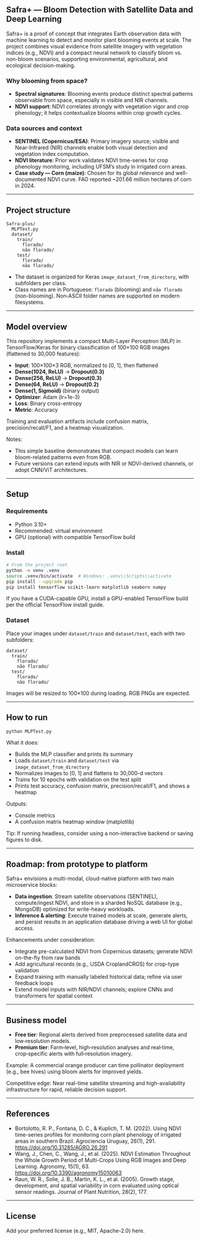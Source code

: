 ## Safra+ — Bloom Detection with Satellite Data and Deep Learning

Safra+ is a proof of concept that integrates Earth observation data with machine learning to detect and monitor plant blooming events at scale. The project combines visual evidence from satellite imagery with vegetation indices (e.g., NDVI) and a compact neural network to classify bloom vs. non-bloom scenarios, supporting environmental, agricultural, and ecological decision-making.

### Why blooming from space?
- **Spectral signatures**: Blooming events produce distinct spectral patterns observable from space, especially in visible and NIR channels.
- **NDVI support**: NDVI correlates strongly with vegetation vigor and crop phenology; it helps contextualize blooms within crop growth cycles.

### Data sources and context
- **SENTINEL (Copernicus/ESA)**: Primary imagery source; visible and Near-Infrared (NIR) channels enable both visual detection and vegetation index computation.
- **NDVI literature**: Prior work validates NDVI time-series for crop phenology monitoring, including UFSM’s study in irrigated corn areas.
- **Case study — Corn (maize)**: Chosen for its global relevance and well-documented NDVI curve. FAO reported ~201.66 million hectares of corn in 2024.

---

## Project structure

```
Safra-plus/
  MLPTest.py
  dataset/
    train/
      florado/
      não florado/
    test/
      florado/
      não florado/
```

- The dataset is organized for Keras `image_dataset_from_directory`, with subfolders per class.
- Class names are in Portuguese: `florado` (blooming) and `não florado` (non-blooming). Non‑ASCII folder names are supported on modern filesystems.

---

## Model overview

This repository implements a compact Multi-Layer Perceptron (MLP) in TensorFlow/Keras for binary classification of 100×100 RGB images (flattened to 30,000 features):

- **Input**: 100×100×3 RGB, normalized to [0, 1], then flattened
- **Dense(1024, ReLU)** → **Dropout(0.3)**
- **Dense(256, ReLU)** → **Dropout(0.3)**
- **Dense(64, ReLU)** → **Dropout(0.2)**
- **Dense(1, Sigmoid)** (binary output)
- **Optimizer**: Adam (lr=1e-3)
- **Loss**: Binary cross-entropy
- **Metric**: Accuracy

Training and evaluation artifacts include confusion matrix, precision/recall/F1, and a heatmap visualization.

Notes:
- This simple baseline demonstrates that compact models can learn bloom-related patterns even from RGB.
- Future versions can extend inputs with NIR or NDVI-derived channels, or adopt CNN/ViT architectures.

---

## Setup

### Requirements
- Python 3.10+
- Recommended: virtual environment
- GPU (optional) with compatible TensorFlow build

### Install

```bash
# From the project root
python -m venv .venv
source .venv/bin/activate  # Windows: .venv\\Scripts\\activate
pip install --upgrade pip
pip install tensorflow scikit-learn matplotlib seaborn numpy
```

If you have a CUDA-capable GPU, install a GPU-enabled TensorFlow build per the official TensorFlow install guide.

### Dataset
Place your images under `dataset/train` and `dataset/test`, each with two subfolders:

```text
dataset/
  train/
    florado/
    não florado/
  test/
    florado/
    não florado/
```

Images will be resized to 100×100 during loading. RGB PNGs are expected.

---

## How to run

```bash
python MLPTest.py
```

What it does:
- Builds the MLP classifier and prints its summary
- Loads `dataset/train` and `dataset/test` via `image_dataset_from_directory`
- Normalizes images to [0, 1] and flattens to 30,000-d vectors
- Trains for 10 epochs with validation on the test split
- Prints test accuracy, confusion matrix, precision/recall/F1, and shows a heatmap

Outputs:
- Console metrics
- A confusion matrix heatmap window (matplotlib)

Tip: If running headless, consider using a non-interactive backend or saving figures to disk.

---

## Roadmap: from prototype to platform

Safra+ envisions a multi-modal, cloud-native platform with two main microservice blocks:

- **Data ingestion**: Stream satellite observations (SENTINEL), compute/ingest NDVI, and store in a sharded NoSQL database (e.g., MongoDB) optimized for write-heavy workloads.
- **Inference & alerting**: Execute trained models at scale, generate alerts, and persist results in an application database driving a web UI for global access.

Enhancements under consideration:
- Integrate pre-calculated NDVI from Copernicus datasets; generate NDVI on-the-fly from raw bands
- Add agricultural records (e.g., USDA CroplandCROS) for crop-type validation
- Expand training with manually labeled historical data; refine via user feedback loops
- Extend model inputs with NIR/NDVI channels; explore CNNs and transformers for spatial context

---

## Business model

- **Free tier**: Regional alerts derived from preprocessed satellite data and low‑resolution models.
- **Premium tier**: Farm‑level, high‑resolution analyses and real‑time, crop‑specific alerts with full‑resolution imagery.

Example: A commercial orange producer can time pollinator deployment (e.g., bee hives) using bloom alerts for improved yields.

Competitive edge: Near real-time satellite streaming and high-availability infrastructure for rapid, reliable decision support.

---

## References

- Bortolotto, R. P., Fontana, D. C., & Kuplich, T. M. (2022). Using NDVI time-series profiles for monitoring corn plant phenology of irrigated areas in southern Brazil. Agrociencia Uruguay, 26(1), 291. https://doi.org/10.31285/AGRO.26.291
- Wang, J., Chen, C., Wang, J., et al. (2025). NDVI Estimation Throughout the Whole Growth Period of Multi-Crops Using RGB Images and Deep Learning. Agronomy, 15(1), 63. https://doi.org/10.3390/agronomy15010063
- Raun, W. R., Solie, J. B., Martin, K. L., et al. (2005). Growth stage, development, and spatial variability in corn evaluated using optical sensor readings. Journal of Plant Nutrition, 28(2), 177.

---

## License

Add your preferred license (e.g., MIT, Apache-2.0) here.


